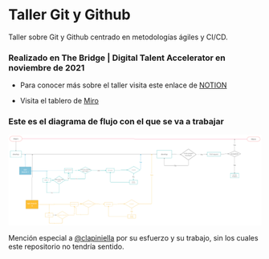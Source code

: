 # Taller Git y Github

Taller sobre Git y Github centrado en metodologías ágiles y CI/CD.

### Realizado en The Bridge | Digital Talent Accelerator en noviembre de 2021

- Para conocer más sobre el taller visita este enlace de
[NOTION](https://well-guilty-c59.notion.site/Taller-de-Git-y-Github-728cf8d75a2845b9aa2bea1df5292c78 
)

- Visita el tablero de [Miro](https://miro.com/app/board/o9J_llVyR4k=/?invite_link_id=738393240487)

### Este es el diagrama de flujo con el que se va a trabajar 
![image](images/ci_cd_diagram.png)

Mención especial a [@clapiniella](https://github.com/Clapiniella) por su esfuerzo y su trabajo, sin los cuales este repositorio no tendría sentido.
